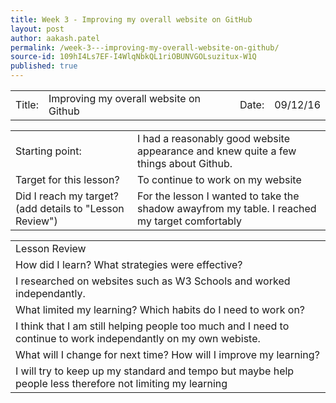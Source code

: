 ```yaml
---
title: Week 3 - Improving my overall website on GitHub
layout: post
author: aakash.patel
permalink: /week-3---improving-my-overall-website-on-github/
source-id: 109hI4Ls7EF-I4WlqNbkQL1riOBUNVGOLsuzitux-W1Q
published: true
---
```

<table>
  <tr>
    <td>Title:  </td>
    <td>Improving my overall website on Github</td>
    <td> Date:  </td>
    <td>09/12/16</td>
  </tr>
</table>


<table>
  <tr>
    <td>Starting point:</td>
    <td>I had a reasonably good website appearance and knew quite a few things about Github. </td>
  </tr>
  <tr>
    <td>Target for this lesson?</td>
    <td>To continue to work on my website</td>
  </tr>
  <tr>
    <td>Did I reach my target? 
(add details to "Lesson Review")</td>
    <td>For the lesson I wanted to take the shadow awayfrom my table. I reached my target comfortably</td>
  </tr>
</table>


<table>
  <tr>
    <td>Lesson Review</td>
  </tr>
  <tr>
    <td>How did I learn? What strategies were effective? </td>
  </tr>
  <tr>
    <td>I researched on websites such as W3 Schools and worked independantly.</td>
  </tr>
  <tr>
    <td>What limited my learning? Which habits do I need to work on? </td>
  </tr>
  <tr>
    <td>I think that I am still helping people too much and I need to continue to work independantly on my own webiste.</td>
  </tr>
  <tr>
    <td>What will I change for next time? How will I improve my learning?</td>
  </tr>
  <tr>
    <td>I will try to keep up my standard and tempo but maybe help people less therefore not limiting my learning</td>
  </tr>
</table>


